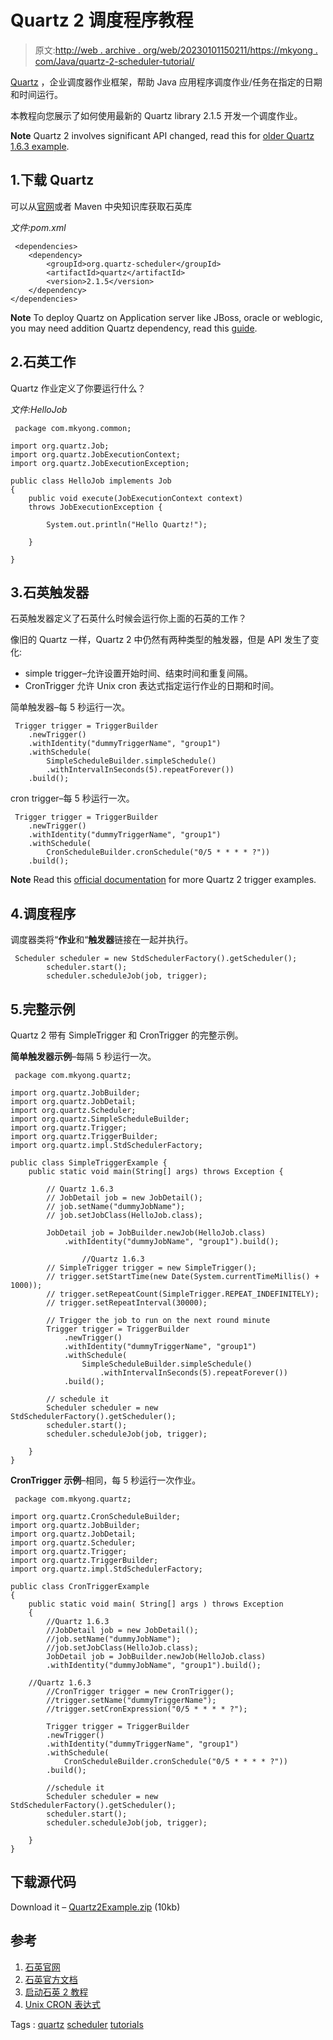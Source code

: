 # Quartz 2 调度程序教程

> 原文:[http://web . archive . org/web/20230101150211/https://mkyong . com/Java/quartz-2-scheduler-tutorial/](http://web.archive.org/web/20230101150211/https://mkyong.com/java/quartz-2-scheduler-tutorial/)

[Quartz](http://web.archive.org/web/20210506151032/http://www.quartz-scheduler.org/) ，企业调度器作业框架，帮助 Java 应用程序调度作业/任务在指定的日期和时间运行。

本教程向您展示了如何使用最新的 Quartz library 2.1.5 开发一个调度作业。

**Note**
Quartz 2 involves significant API changed, read this for [older Quartz 1.6.3 example](http://web.archive.org/web/20210506151032/http://www.mkyong.com/java/quartz-scheduler-example/).

## 1.下载 Quartz

可以从[官网](http://web.archive.org/web/20210506151032/http://www.quartz-scheduler.org/)或者 Maven 中央知识库获取石英库

*文件:pom.xml*

```
 <dependencies>
	<dependency>
		<groupId>org.quartz-scheduler</groupId>
		<artifactId>quartz</artifactId>
		<version>2.1.5</version>
	</dependency>
</dependencies> 
```

**Note**
To deploy Quartz on Application server like JBoss, oracle or weblogic, you may need addition Quartz dependency, read this [guide](http://web.archive.org/web/20210506151032/http://quartz-scheduler.org/downloads/catalog).

## 2.石英工作

Quartz 作业定义了你要运行什么？

*文件:HelloJob*

```
 package com.mkyong.common;

import org.quartz.Job;
import org.quartz.JobExecutionContext;
import org.quartz.JobExecutionException;

public class HelloJob implements Job
{
	public void execute(JobExecutionContext context)
	throws JobExecutionException {

		System.out.println("Hello Quartz!");	

	}

} 
```

## 3.石英触发器

石英触发器定义了石英什么时候会运行你上面的石英的工作？

像旧的 Quartz 一样，Quartz 2 中仍然有两种类型的触发器，但是 API 发生了变化:

*   simple trigger–允许设置开始时间、结束时间和重复间隔。
*   CronTrigger 允许 Unix cron 表达式指定运行作业的日期和时间。

简单触发器–每 5 秒运行一次。

```
 Trigger trigger = TriggerBuilder
	.newTrigger()
	.withIdentity("dummyTriggerName", "group1")
	.withSchedule(
	    SimpleScheduleBuilder.simpleSchedule()
		.withIntervalInSeconds(5).repeatForever())
	.build(); 
```

cron trigger–每 5 秒运行一次。

```
 Trigger trigger = TriggerBuilder
	.newTrigger()
	.withIdentity("dummyTriggerName", "group1")
	.withSchedule(
		CronScheduleBuilder.cronSchedule("0/5 * * * * ?"))
	.build(); 
```

**Note**
Read this [official documentation](http://web.archive.org/web/20210506151032/http://quartz-scheduler.org/documentation/quartz-2.x/tutorials/) for more Quartz 2 trigger examples.

## 4.调度程序

调度器类将“**作业**和“**触发器**链接在一起并执行。

```
 Scheduler scheduler = new StdSchedulerFactory().getScheduler();
    	scheduler.start();
    	scheduler.scheduleJob(job, trigger); 
```

## 5.完整示例

Quartz 2 带有 SimpleTrigger 和 CronTrigger 的完整示例。

**简单触发器示例**–每隔 5 秒运行一次。

```
 package com.mkyong.quartz;

import org.quartz.JobBuilder;
import org.quartz.JobDetail;
import org.quartz.Scheduler;
import org.quartz.SimpleScheduleBuilder;
import org.quartz.Trigger;
import org.quartz.TriggerBuilder;
import org.quartz.impl.StdSchedulerFactory;

public class SimpleTriggerExample {
	public static void main(String[] args) throws Exception {

		// Quartz 1.6.3
		// JobDetail job = new JobDetail();
		// job.setName("dummyJobName");
		// job.setJobClass(HelloJob.class);

		JobDetail job = JobBuilder.newJob(HelloJob.class)
			.withIdentity("dummyJobName", "group1").build();

                //Quartz 1.6.3
		// SimpleTrigger trigger = new SimpleTrigger();
		// trigger.setStartTime(new Date(System.currentTimeMillis() + 1000));
		// trigger.setRepeatCount(SimpleTrigger.REPEAT_INDEFINITELY);
		// trigger.setRepeatInterval(30000);

		// Trigger the job to run on the next round minute
		Trigger trigger = TriggerBuilder
			.newTrigger()
			.withIdentity("dummyTriggerName", "group1")
			.withSchedule(
				SimpleScheduleBuilder.simpleSchedule()
					.withIntervalInSeconds(5).repeatForever())
			.build();

		// schedule it
		Scheduler scheduler = new StdSchedulerFactory().getScheduler();
		scheduler.start();
		scheduler.scheduleJob(job, trigger);

	}
} 
```

**CronTrigger 示例**–相同，每 5 秒运行一次作业。

```
 package com.mkyong.quartz;

import org.quartz.CronScheduleBuilder;
import org.quartz.JobBuilder;
import org.quartz.JobDetail;
import org.quartz.Scheduler;
import org.quartz.Trigger;
import org.quartz.TriggerBuilder;
import org.quartz.impl.StdSchedulerFactory;

public class CronTriggerExample 
{
    public static void main( String[] args ) throws Exception
    {
    	//Quartz 1.6.3
    	//JobDetail job = new JobDetail();
    	//job.setName("dummyJobName");
    	//job.setJobClass(HelloJob.class);    	
    	JobDetail job = JobBuilder.newJob(HelloJob.class)
		.withIdentity("dummyJobName", "group1").build();

	//Quartz 1.6.3
    	//CronTrigger trigger = new CronTrigger();
    	//trigger.setName("dummyTriggerName");
    	//trigger.setCronExpression("0/5 * * * * ?");

    	Trigger trigger = TriggerBuilder
		.newTrigger()
		.withIdentity("dummyTriggerName", "group1")
		.withSchedule(
			CronScheduleBuilder.cronSchedule("0/5 * * * * ?"))
		.build();

    	//schedule it
    	Scheduler scheduler = new StdSchedulerFactory().getScheduler();
    	scheduler.start();
    	scheduler.scheduleJob(job, trigger);

    }
} 
```

## 下载源代码

Download it – [Quartz2Example.zip](http://web.archive.org/web/20210506151032/http://www.mkyong.com/wp-content/uploads/2012/07/Quartz2Example.zip) (10kb)

## 参考

1.  [石英官网](http://web.archive.org/web/20210506151032/http://www.quartz-scheduler.org/)
2.  [石英官方文档](http://web.archive.org/web/20210506151032/http://quartz-scheduler.org/documentation/quartz-2.x/tutorials/)
3.  [启动石英 2 教程](http://web.archive.org/web/20210506151032/https://javaeenotes.blogspot.com/2011/09/kick-start-quartz-2-tutorial.html)
4.  [Unix CRON 表达式](http://web.archive.org/web/20210506151032/https://en.wikipedia.org/wiki/CRON_expression)

Tags : [quartz](http://web.archive.org/web/20210506151032/https://mkyong.com/tag/quartz/) [scheduler](http://web.archive.org/web/20210506151032/https://mkyong.com/tag/scheduler/) [tutorials](http://web.archive.org/web/20210506151032/https://mkyong.com/tag/tutorials/)<input type="hidden" id="mkyong-current-postId" value="11127">